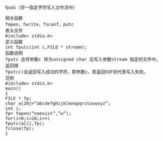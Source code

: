 fputc（将一指定字符写入文件流中）
<pre>相关函数
fopen，fwrite，fscanf，putc
表头文件
#include< stdio.h>
定义函数
int fputc(int c,FILE * stream);
函数说明
fputc 会将参数c 转为unsigned char 后写入参数stream 指定的文件中。
返回值
fputc()会返回写入成功的字符，即参数c。若返回EOF则代表写入失败。
范例
#include< stdio.h>
main()
{
FILE * fp;
char a[26]=”abcdefghijklmnopqrstuvwxyz”;
int i;
fp= fopen(“noexist”,”w”);
for(i=0;i<26;i++)
fputc(a[i],fp);
fclose(fp);
}</pre>